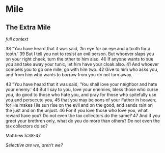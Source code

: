 # Mile

## The Extra Mile

_full context_

38 “You have heard that it was said, ‘An eye for an eye and a tooth for a tooth.’ 39 But I tell you not to resist an evil person. But whoever slaps you on your right cheek, turn the other to him also. 40 If anyone wants to sue you and take away your tunic, let him have your cloak also. 41 And whoever compels you to go one mile, go with him two. 42 Give to him who asks you, and from him who wants to borrow from you do not turn away.

43 “You have heard that it was said, ‘You shall love your neighbor and hate your enemy.’ 44 But I say to you, love your enemies, bless those who curse you, do good to those who hate you, and pray for those who spitefully use you and persecute you, 45 that you may be sons of your Father in heaven; for He makes His sun rise on the evil and on the good, and sends rain on the just and on the unjust. 46 For if you love those who love you, what reward have you? Do not even the tax collectors do the same? 47 And if you greet your brethren only, what do you do more than others? Do not even the tax collectors do so?

Matthew 5:38-47

_Selective are we, aren't we?_
